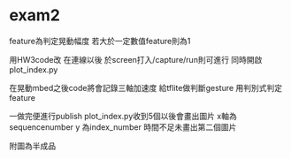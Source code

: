 # exam2
feature為判定晃動幅度
若大於一定數值feature則為1



用HW3code改
在連線以後 於screen打入/capture/run則可進行
同時開啟plot_index.py 

在晃動mbed之後code將會記錄三軸加速度 給tflite做判斷gesture
用判別式判定feature

一做完便進行publish
plot_index.py收到5個以後會畫出圖片
x軸為sequencenumber y 為index_number
時間不足未畫出第二個圖片

附圖為半成品
